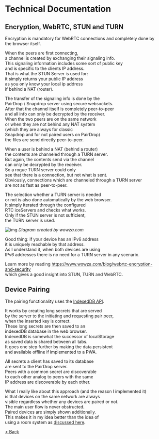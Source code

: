 # Technical Documentation
## Encryption, WebRTC, STUN and TURN

Encryption is mandatory for WebRTC connections and completely done by the browser itself.

When the peers are first connecting, \
a channel is created by exchanging their signaling info. \
This signaling information includes some sort of public key \
and is specific to the clients IP address. \
That is what the STUN Server is used for: \
it simply returns your public IP address \
as you only know your local ip address \
if behind a NAT (router).

The transfer of the signaling info is done by the \
PairDrop / Snapdrop server using secure websockets. \
After that the channel itself is completely peer-to-peer \
and all info can only be decrypted by the receiver. \
When the two peers are on the same network \
or when they are not behind any NAT system \
(which they are always for classic \
Snapdrop and for not paired users on PairDrop) \
the files are send directly peer-to-peer.

When a user is behind a NAT (behind a router) \
the contents are channeled through a TURN server. \
But again, the contents send via the channel \
can only be decrypted by the receiver. \
So a rogue TURN server could only \
see that there is a connection, but not what is sent. \
Obviously, connections which are channeled through a TURN server \
are not as fast as peer-to-peer.

The selection whether a TURN server is needed \
or not is also done automatically by the web browser. \
It simply iterated through the configured \
RTC iceServers and checks what works. \
Only if the STUN server is not sufficient, \
the TURN server is used.

![img](https://www.wowza.com/wp-content/uploads/WeRTC-Encryption-Diagrams-01.jpg)
_Diagram created by wowza.com_

Good thing: if your device has an IPv6 address \
it is uniquely reachable by that address. \
As I understand it, when both devices are using \
IPv6 addresses there is no need for a TURN server in any scenario.

Learn more by reading https://www.wowza.com/blog/webrtc-encryption-and-security \
which gives a good insight into STUN, TURN and WebRTC.


## Device Pairing

The pairing functionality uses the [IndexedDB API](https://developer.mozilla.org/en-US/docs/Web/API/IndexedDB_API).

It works by creating long secrets that are served \
by the server to the initiating and requesting pair peer, \
when the inserted key is correct. \
These long secrets are then saved to an \
indexedDB database in the web browser. \
IndexedDB is somewhat the successor of localStorage \
as saved data is shared between all tabs. \
It goes one step further by making the data persistent \
and available offline if implemented to a PWA.

All secrets a client has saved to its database \
are sent to the PairDrop server. \
Peers with a common secret are discoverable \
to each other analog to peers with the same \
IP address are discoverable by each other.

What I really like about this approach (and the reason I implemented it) \
is that devices on the same network are always \
visible regardless whether any devices are paired or not. \
The main user flow is never obstructed. \
Paired devices are simply shown additionally. \
This makes it in my idea better than the idea of \
using a room system as [discussed here](https://github.com/RobinLinus/snapdrop/pull/214).


[< Back](/README.md)
